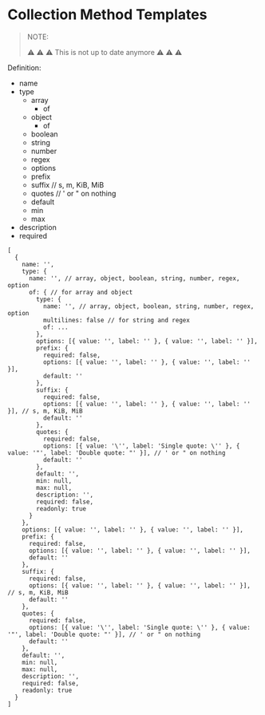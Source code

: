 # Collection Method Templates

> NOTE:
>
> :warning: :warning: :warning: This is not up to date anymore :warning: :warning: :warning:

Definition:
- name
- type
  - array
    - of
  - object
    - of
  - boolean
  - string
  - number
  - regex
  - options
  - prefix
  - suffix // s, m, KiB, MiB
  - quotes // ' or " on nothing
  - default
  - min
  - max
- description
- required


```
[
  {
    name: '',
    type: {
      name: '', // array, object, boolean, string, number, regex, option
      of: { // for array and object
        type: {
          name: '', // array, object, boolean, string, number, regex, option
          multilines: false // for string and regex
          of: ...
        },
        options: [{ value: '', label: '' }, { value: '', label: '' }],
        prefix: {
          required: false,
          options: [{ value: '', label: '' }, { value: '', label: '' }],
          default: ''
        },
        suffix: {
          required: false,
          options: [{ value: '', label: '' }, { value: '', label: '' }], // s, m, KiB, MiB
          default: ''
        },
        quotes: {
          required: false,
          options: [{ value: '\'', label: 'Single quote: \'' }, { value: '"', label: 'Double quote: "' }], // ' or " on nothing
          default: ''
        },
        default: '',
        min: null,
        max: null,
        description: '',
        required: false,
        readonly: true
      }
    },
    options: [{ value: '', label: '' }, { value: '', label: '' }],
    prefix: {
      required: false,
      options: [{ value: '', label: '' }, { value: '', label: '' }],
      default: ''
    },
    suffix: {
      required: false,
      options: [{ value: '', label: '' }, { value: '', label: '' }], // s, m, KiB, MiB
      default: ''
    },
    quotes: {
      required: false,
      options: [{ value: '\'', label: 'Single quote: \'' }, { value: '"', label: 'Double quote: "' }], // ' or " on nothing
      default: ''
    },
    default: '',
    min: null,
    max: null,
    description: '',
    required: false,
    readonly: true
  }
]
```
